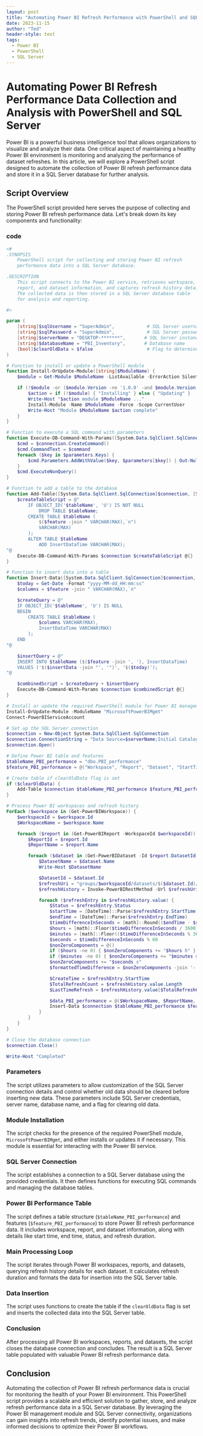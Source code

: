 ```yaml
---
layout: post
title: "Automating Power BI Refresh Performance with PowerShell and SQL Server"
date: 2023-11-15
author: "Ted"
header-style: text
tags:
  - Power BI
  - PowerShell
  - SQL Server
---
```



# Automating Power BI Refresh Performance Data Collection and Analysis with PowerShell and SQL Server

Power BI is a powerful business intelligence tool that allows organizations to visualize and analyze their data. One critical aspect of maintaining a healthy Power BI environment is monitoring and analyzing the performance of dataset refreshes. In this article, we will explore a PowerShell script designed to automate the collection of Power BI refresh performance data and store it in a SQL Server database for further analysis.

## Script Overview

The PowerShell script provided here serves the purpose of collecting and storing Power BI refresh performance data. Let's break down its key components and functionality:

### code

```powershell
<#
.SYNOPSIS
    PowerShell script for collecting and storing Power BI refresh 
    performance data into a SQL Server database.

.DESCRIPTION
    This script connects to the Power BI service, retrieves workspace, 
    report, and dataset information, and captures refresh history details.
    The collected data is then stored in a SQL Server database table 
    for analysis and reporting.

#>

param (
    [string]$sqlUsername = "SuperAdmin",            # SQL Server username
    [string]$sqlPassword = "SuperAdmin",            # SQL Server password
    [string]$serverName = "DESKTOP-*******",       # SQL Server instance name
    [string]$databaseName = "PBI_Inventory",       # Database name
    [bool]$clearOldData = $false                    # Flag to determine whether to clear old data
)

# Function to install or update a PowerShell module
function Install-OrUpdate-Module([string]$ModuleName) {
    $module = Get-Module $ModuleName -ListAvailable -ErrorAction SilentlyContinue

    if (!$module -or ($module.Version -ne '1.0.0' -and $module.Version -le '1.0.410')) {
        $action = if (!$module) { "Installing" } else { "Updating" }
        Write-Host "$action module $ModuleName ..."
        Install-Module -Name $ModuleName -Force -Scope CurrentUser
        Write-Host "Module $ModuleName $action complete"
    }
}

# Function to execute a SQL command with parameters
function Execute-DB-Command-With-Params([System.Data.SqlClient.SqlConnection]$connection, [String]$command, [Hashtable]$parameters) {
    $cmd = $connection.CreateCommand()
    $cmd.CommandText = $command
    foreach ($key in $parameters.Keys) {
        $cmd.Parameters.AddWithValue($key, $parameters[$key]) | Out-Null
    }
    $cmd.ExecuteNonQuery()
}

# Function to add a table to the database
function Add-Table([System.Data.SqlClient.SqlConnection]$connection, [String]$tableName, [String[]]$feature) {
    $createTableScript = @"
        IF OBJECT_ID('$tableName', 'U') IS NOT NULL
            DROP TABLE $tableName;
        CREATE TABLE $tableName (
            $($feature -join " VARCHAR(MAX),`n")
            VARCHAR(MAX)
        );
        ALTER TABLE $tableName
            ADD InsertDataTime VARCHAR(MAX);
"@
    Execute-DB-Command-With-Params $connection $createTableScript @{}
}

# Function to insert data into a table
function Insert-Data([System.Data.SqlClient.SqlConnection]$connection, [String]$tableName, [String[]]$feature, [String[]]$insertData) {
    $today = Get-Date -Format "yyyy-MM-dd_HH:mm:ss"
    $columns = $feature -join " VARCHAR(MAX),`n"

    $createQuery = @"
    IF OBJECT_ID('$tableName', 'U') IS NULL
    BEGIN
        CREATE TABLE $tableName (
            $columns VARCHAR(MAX),
            InsertDataTime VARCHAR(MAX)
        );
    END
"@

    $insertQuery = @"
    INSERT INTO $tableName ($($feature -join ', '), InsertDataTime)
    VALUES ('$($insertData -join "', '")', '$($today)');
"@

    $combinedScript = $createQuery + $insertQuery
    Execute-DB-Command-With-Params $connection $combinedScript @{}
}

# Install or update the required PowerShell module for Power BI management
Install-OrUpdate-Module -ModuleName "MicrosoftPowerBIMgmt"
Connect-PowerBIServiceAccount

# Set up the SQL Server connection
$connection = New-Object System.Data.SqlClient.SqlConnection
$connection.ConnectionString = "Data Source=$serverName;Initial Catalog=$databaseName;User Id=$sqlUsername;Password=$sqlPassword;"
$connection.Open()

# Define Power BI table and features
$tableName_PBI_performance = "dbo.PBI_performance"
$feature_PBI_performance = @("Workspace", "Report", "Dataset", "StartTime", "EndTime", "Status", "WorkspaceId", "ReportId", "DatasetId", "CreationTime","LastTimeRefresh","TotalRefreshCount","RefreshCostTime")

# Create table if clearOldData flag is set
if ($clearOldData) {
    Add-Table $connection $tableName_PBI_performance $feature_PBI_performance
}

# Process Power BI workspaces and refresh history
ForEach ($workspace in (Get-PowerBIWorkspace)) {
    $workspaceId = $workspace.Id
    $WorkspaceName = $workspace.Name

    foreach ($report in (Get-PowerBIReport -WorkspaceId $workspaceId)) {
        $ReportId = $report.Id
        $ReportName = $report.Name

        foreach ($dataset in (Get-PowerBIDataset -Id $report.DatasetId -WorkspaceId $workspaceId)) {
            $DatasetName = $dataset.Name
            Write-Host $DatasetName

            $DatasetId = $dataset.Id
            $refreshUri = "groups/$workspaceId/datasets/$($dataset.Id)/refreshes"
            $refreshHistory = Invoke-PowerBIRestMethod -Url $refreshUri -Method Get | ConvertFrom-Json

            foreach ($refreshEntry in $refreshHistory.value) {
                $Status = $refreshEntry.Status
                $startTime = [DateTime]::Parse($refreshEntry.StartTime)
                $endTime = [DateTime]::Parse($refreshEntry.EndTime)
                $timeDifferenceInSeconds = [math]::Round(($endTime - $startTime).TotalSeconds)
                $hours = [math]::Floor($timeDifferenceInSeconds / 3600)
                $minutes = [math]::Floor(($timeDifferenceInSeconds % 3600) / 60)
                $seconds = $timeDifferenceInSeconds % 60
                $nonZeroComponents = @()
                if ($hours -ne 0) { $nonZeroComponents += "$hours h" }
                if ($minutes -ne 0) { $nonZeroComponents += "$minutes m" }
                $nonZeroComponents += "$seconds s"
                $formattedTimeDifference = $nonZeroComponents -join '-'

                $CreateTime = $refreshEntry.StartTime
                $TotalRefreshCount = $refreshHistory.value.Length
                $LastTimeRefresh = $refreshHistory.value[$TotalRefreshCount-1].EndTime

                $data_PBI_performance = @($WorkspaceName, $ReportName, $DatasetName, $startTime, $endTime, $Status, $workspaceId, $ReportId, $DatasetId, $CreateTime, $LastTimeRefresh, $TotalRefreshCount, $formattedTimeDifference)
                Insert-Data $connection $tableName_PBI_performance $feature_PBI_performance $data_PBI_performance
            }
        }
    }
}

# Close the database connection
$connection.Close()

Write-Host "Completed"
```

### Parameters

The script utilizes parameters to allow customization of the SQL Server connection details and control whether old data should be cleared before inserting new data. These parameters include SQL Server credentials, server name, database name, and a flag for clearing old data.

### Module Installation

The script checks for the presence of the required PowerShell module, `MicrosoftPowerBIMgmt`, and either installs or updates it if necessary. This module is essential for interacting with the Power BI service.

### SQL Server Connection

The script establishes a connection to a SQL Server database using the provided credentials. It then defines functions for executing SQL commands and managing the database tables.

### Power BI Performance Table

The script defines a table structure (`$tableName_PBI_performance`) and features (`$feature_PBI_performance`) to store Power BI refresh performance data. It includes workspace, report, and dataset information, along with details like start time, end time, status, and refresh duration.

### Main Processing Loop

The script iterates through Power BI workspaces, reports, and datasets, querying refresh history details for each dataset. It calculates refresh duration and formats the data for insertion into the SQL Server table.

### Data Insertion

The script uses functions to create the table if the `clearOldData` flag is set and inserts the collected data into the SQL Server table.

### Conclusion

After processing all Power BI workspaces, reports, and datasets, the script closes the database connection and concludes. The result is a SQL Server table populated with valuable Power BI refresh performance data.

## Conclusion

Automating the collection of Power BI refresh performance data is crucial for monitoring the health of your Power BI environment. This PowerShell script provides a scalable and efficient solution to gather, store, and analyze refresh performance data in a SQL Server database. By leveraging the Power BI management module and SQL Server connectivity, organizations can gain insights into refresh trends, identify potential issues, and make informed decisions to optimize their Power BI workflows.

